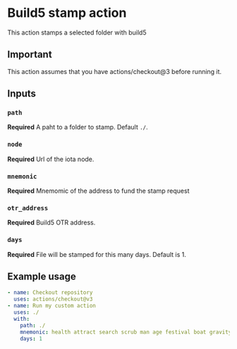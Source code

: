 # Build5 stamp action
This action stamps a selected folder with build5

## Important
This action assumes that you have actions/checkout@3 before running it.

## Inputs

### `path`

**Required** A paht to a folder to stamp. Default `./`.

### `node`
**Required** Url of the iota node.

### `mnemonic`
**Required** Mnemomic of the address to fund the stamp request

### `otr_address`
**Required** Build5 OTR address.

### `days`
**Required** File will be stamped for this many days. Default is 1.

## Example usage

```yaml
- name: Checkout repository
  uses: actions/checkout@v3
- name: Run my custom action
  uses: ./
  with:
    path: ./
    mnemonic: health attract search scrub man age festival boat gravity install limit luxury day release table castle glimpse high resource swim denial member ski season
    days: 1
```